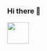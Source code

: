 ### Hi there 👋

<a href="https://www.linkedin.com/in/darrianchen/">
  <img height="50" src="https://cdn2.iconfinder.com/data/icons/social-media-applications/64/social_media_applications_14-linkedin-512.png"/>
</a>
